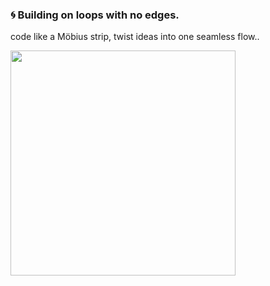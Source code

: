 ### 🌀 Building on loops with no edges.
code like a Möbius strip, twist ideas into one seamless flow..

<div style=margin:0;><img src="https://raw.githubusercontent.com/arashjkh/arashjkh/main/mobius_ring.gif" width=360 /></div>
